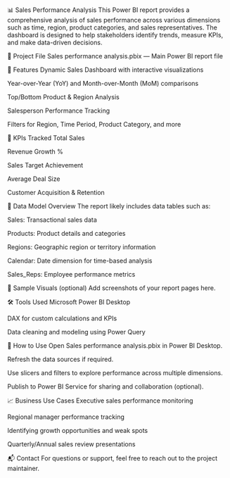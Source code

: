 📊 Sales Performance Analysis
This Power BI report provides a comprehensive analysis of sales performance across various dimensions such as time, region, product categories, and sales representatives. The dashboard is designed to help stakeholders identify trends, measure KPIs, and make data-driven decisions.

📁 Project File
Sales performance analysis.pbix — Main Power BI report file

🚀 Features
Dynamic Sales Dashboard with interactive visualizations

Year-over-Year (YoY) and Month-over-Month (MoM) comparisons

Top/Bottom Product & Region Analysis

Salesperson Performance Tracking

Filters for Region, Time Period, Product Category, and more

📌 KPIs Tracked
Total Sales

Revenue Growth %

Sales Target Achievement

Average Deal Size

Customer Acquisition & Retention

🧮 Data Model Overview
The report likely includes data tables such as:

Sales: Transactional sales data

Products: Product details and categories

Regions: Geographic region or territory information

Calendar: Date dimension for time-based analysis

Sales_Reps: Employee performance metrics

📸 Sample Visuals (optional)
Add screenshots of your report pages here.

🛠️ Tools Used
Microsoft Power BI Desktop

DAX for custom calculations and KPIs

Data cleaning and modeling using Power Query

📂 How to Use
Open Sales performance analysis.pbix in Power BI Desktop.

Refresh the data sources if required.

Use slicers and filters to explore performance across multiple dimensions.

Publish to Power BI Service for sharing and collaboration (optional).

📈 Business Use Cases
Executive sales performance monitoring

Regional manager performance tracking

Identifying growth opportunities and weak spots

Quarterly/Annual sales review presentations

📬 Contact
For questions or support, feel free to reach out to the project maintainer.

